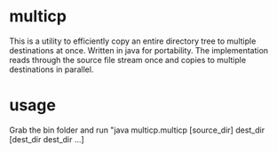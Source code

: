 multicp
=======
This is a utility to efficiently copy an entire directory tree to multiple destinations at once. Written in java for portability.
The implementation reads through the source file stream once and copies to multiple destinations in parallel.

usage
=======
Grab the bin folder and run "java multicp.multicp [source_dir] dest_dir [dest_dir dest_dir ...]
